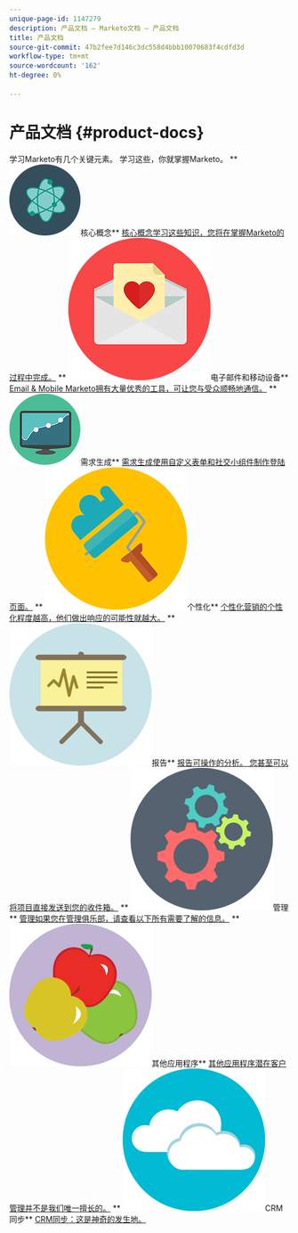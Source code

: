 ```yaml
---
unique-page-id: 1147279
description: 产品文档 — Marketo文档 — 产品文档
title: 产品文档
source-git-commit: 47b2fee7d146c3dc558d4bbb10070683f4cdfd3d
workflow-type: tm+mt
source-wordcount: '162'
ht-degree: 0%

---
```



# 产品文档 {#product-docs}

学习Marketo有几个关键元素。 学习这些，你就掌握Marketo。
** ![核心概念](assets/education-science-12.png)核心概念** [核心概念学习这些知识，您将在掌握Marketo的过程中完成。](product-docs/core-marketo-concepts.md)     ** ![电子邮件和移动设备](assets/valentine-day-10.png)电子邮件和移动设备** [Email &amp; Mobile Marketo拥有大量优秀的工具，可让您与受众顺畅地通信。](https://docs.marketo.com/pages/viewpage.action?pageId=557076)     ** ![需求生成](assets/seo-04.png)需求生成** [需求生成使用自定义表单和社交小组件制作登陆页面。](product-docs/demand-generation.md)     ** ![个性化](assets/graphic-design-tools-19.png)个性化** [个性化营销的个性化程度越高，他们做出响应的可能性就越大。](product-docs/personalization.md)     ** ![报表](assets/office-21.png)报告** [报告可操作的分析。 您甚至可以将项目直接发送到您的收件箱。](product-docs/reporting.md)     ** ![管理](assets/technology-08.png)管理** [管理如果您在管理俱乐部，请查看以下所有需要了解的信息。](https://docs.marketo.com/display/DOCS/Administration)     ** ![其他应用程序](assets/food-10.png)其他应用程序** [其他应用程序潜在客户管理并不是我们唯一擅长的。](product-docs/additional-apps.md)     ** ![CRM同步](assets/seo-33.png)CRM同步** [CRM同步：这是神奇的发生地。](product-docs/crm-sync.md)